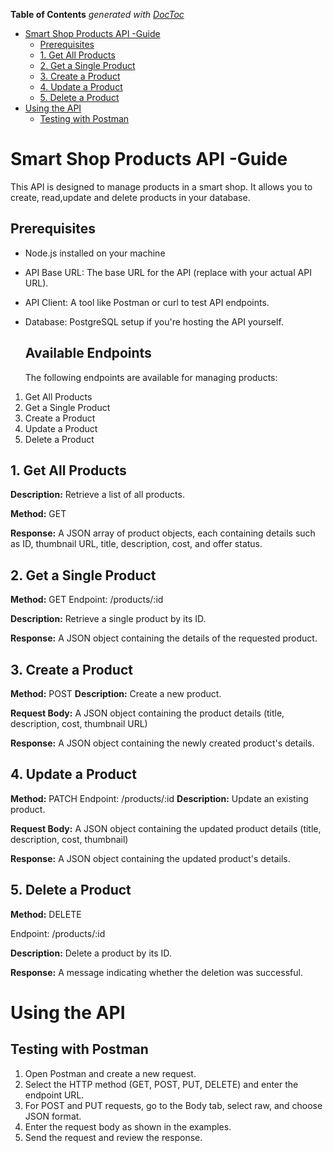 <!-- START doctoc generated TOC please keep comment here to allow auto update -->
<!-- DON'T EDIT THIS SECTION, INSTEAD RE-RUN doctoc TO UPDATE -->
**Table of Contents**  *generated with [DocToc](https://github.com/thlorenz/doctoc)*

- [Smart Shop Products API -Guide](#smart-shop-products-api--guide)
  - [Prerequisites](#prerequisites)
  - [1. Get All Products](#1-get-all-products)
  - [2. Get a Single Product](#2-get-a-single-product)
  - [3. Create a Product](#3-create-a-product)
  - [4. Update a Product](#4-update-a-product)
  - [5. Delete a Product](#5-delete-a-product)
- [Using the API](#using-the-api)
  - [Testing with Postman](#testing-with-postman)

<!-- END doctoc generated TOC please keep comment here to allow auto update -->

# Smart Shop Products API -Guide
This API is designed to manage products in a smart shop. It allows you to create, read,update and delete products in your database.

## Prerequisites
- Node.js installed on your machine
- API Base URL: The base URL for the API (replace with your actual API URL).
- API Client: A tool like Postman or curl to test API endpoints.
- Database: PostgreSQL setup if you're hosting the API yourself.
  
  ## Available Endpoints
  The following endpoints are available for managing products:
1. Get All Products
2. Get a Single Product
3. Create a Product
4. Update a Product
5. Delete a Product

## 1. Get All Products
**Description:** Retrieve a list of all products.

**Method:** GET

**Response:** A JSON array of product objects, each containing details such as ID, thumbnail URL, title, description, cost, and offer status.

## 2. Get a Single Product
**Method:** GET
Endpoint: /products/:id

**Description:** Retrieve a single product by its ID.

**Response:** A JSON object containing the details of the requested product.

## 3. Create a Product
**Method:** POST
**Description:** Create a new product.

**Request Body:** A JSON object containing the product details (title, description, cost, thumbnail URL)

**Response:** A JSON object containing the newly created product's details.

## 4. Update a Product
**Method:** PATCH
Endpoint: /products/:id
**Description:** Update an existing product.

**Request Body:** A JSON object containing the updated product details (title, description, cost, thumbnail)

**Response:** A JSON object containing the updated product's details.

## 5. Delete a Product
**Method:** DELETE

Endpoint: /products/:id

**Description:** Delete a product by its ID.

**Response:** A message indicating whether the deletion was successful.

# Using the API

## Testing with Postman
1. Open Postman and create a new request.
2. Select the HTTP method (GET, POST, PUT, DELETE) and enter the endpoint URL.
3. For POST and PUT requests, go to the Body tab, select raw, and choose JSON format.
4.  Enter the request body as shown in the examples.
5.  Send the request and review the response.


